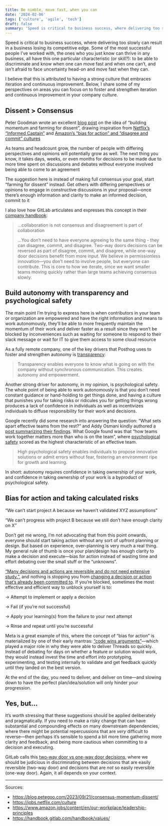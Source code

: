 ```yaml
---
title: Be nimble, move fast, when you can
date: '2024-02-06'
tags: ['culture', 'agile', 'tech']
draft: false
summary: 'Speed is critical to business success, where delivering too slowly can result in a business losing its competitive edge. Some of the most successful people I’ve worked with, the ones who you just know can thrive in any business, all have this one particular characteristic (or skill?): to be able to discriminate and know when one can move fast and when one can’t, and isn’t afraid to face uncertainty head-on and move fast when they can. I believe that this is attributed to having a strong culture that embraces iteration and continuous improvement. Below, I share some of my perspectives on areas you can focus on to foster, strengthen, and embrace to integrate iteration and continuous improvement into your company culture.'
---
```


Speed is critical to business success, where delivering too slowly can result in a business losing its competitive edge. Some of the most successful people I’ve worked with, the ones who you just know can thrive in any business, all have this one particular characteristic (or skill?): to be able to discriminate and know when one can move fast and when one can’t, and isn’t afraid to face uncertainty head-on and move fast when they can.

I believe that this is attributed to having a strong culture that embraces iteration and continuous improvement. Below, I share some of my perspectives on areas you can focus on to foster and strengthen iteration and continuous improvement in your company culture.

## Dissent > Consensus

Peter Goodman wrote an excellent [blog post](https://blog.petegoo.com/2023/09/21/consensus-momentum-dissent/) on the idea of “building momentum and farming for dissent”, drawing inspiration from [Netflix’s “Informed Captain”](https://jobs.netflix.com/culture) and [Amazon’s “bias for action” and “disagree and commit” cultures](https://www.amazon.jobs/content/en/our-workplace/leadership-principles)

As teams and headcount grow, the number of people with differing perspectives and opinions will potentially grow as well. The next thing you know, it takes days, weeks, or even months for decisions to be made due to more time spent on discussions and debates without everyone involved being able to come to an agreement

The suggestion here is instead of making full consensus your goal, start “farming for dissent” instead. Get others with differing perspectives or opinions to engage in constructive discussions in your proposal—once there’s enough information and clarity to make an informed decision, commit to it

I also love how GitLab articulates and expresses this concept in their [company handbook](https://handbook.gitlab.com/handbook/values/#collaboration-is-not-consensus):

> …collaboration is not consensus and disagreement is part of collaboration
>
> …You don’t need to have everyone agreeing to the same thing - they can disagree, commit, and disagree. Two-way doors decisions can be reversed as part of disagree, commit, and disagree, while one-way door decisions benefit from more input. We believe in permissionless innovation—you don’t need to involve people, but everyone can contribute. This is core to how we iterate, since we want smaller teams moving quickly rather than large teams achieving consensus slowly.

## Build autonomy with transparency and psychological safety

The main point I’m trying to express here is when contributors in your team or organization are empowered and have the right information and means to work autonomously, they’ll be able to more frequently maintain the momentum of their work and deliver faster as a result since they won’t be blocked by inconveniences such as waiting for someone to respond to their slack message or wait for IT to give them access to some cloud resource

As a fully remote company, one of the key drivers that Posthog uses to foster and strengthen autonomy is [transparency](https://posthog.com/newsletter/how-we-work-async#1-transparency-as-a-core-value):

> Transparency enables everyone to know what is going on with the company without synchronous communication. This creates autonomy and empowerment.

Another strong driver for autonomy, in my opinion, is psychological safety. The whole point of being able to work autonomously is that you don’t need constant guidance or hand-holding to get things done, and having a culture that punishes you for taking risks or ridicules you for getting things wrong produces a lack of confidence in individuals as well as incentivizes individuals to diffuse responsibility for their work and decisions.

Google recently did some research into answering the question: “What sets apart effective teams from the rest?” and Addy Osmani kindly authored a [post summarizing their findings](https://addyo.substack.com/p/leading-effective-engineering-teams). What Google found was that “how teams work together matters more than who is on the team”, where [psychological safety](https://addyo.substack.com/i/140749173/psychological-safety) scored as the highest characteristic of an effective team.

> High psychological safety enables individuals to propose innovative solutions or admit errors without fear, fostering an environment ripe for growth and learning.

In short: autonomy requires confidence in taking ownership of your work, and confidence in taking ownership of your work is a byproduct of psychological safety.

## Bias for action and taking calculated risks

“We can’t start project A because we haven’t validated XYZ assumptions”

“We can’t progress with project B because we still don’t have enough clarity on X”

Don’t get me wrong, I’m not advocating that from this point onwards, everyone should start taking action without any sort of upfront planning or design. But based on experience, over-planning is very much a real thing. My general rule of thumb is once your plan/design has enough clarity to make a decision and execute—bias for action instead of wasting time and effort debating over the small stuff or the “unknowns”.

[“Many decisions and actions are reversible and do not need extensive study.”](https://www.amazon.jobs/content/en/our-workplace/leadership-principles), and nothing is stopping you from [changing a decision or action that’s already been committed to](https://handbook.gitlab.com/handbook/values/#disagree-commit-and-disagree). If you’re blocked, sometimes the most effective and efficient way to unblock yourself is to:

→ Attempt to implement or apply a decision

→ Fail (if you’re not successful)

→ Apply your learning(s) from the failure to your next attempt

→ Rinse and repeat until you’re successful

Meta is a great example of this, where the concept of “bias for action” is materialized by one of their early mantras: [“code wins arguments”](https://newsletter.pragmaticengineer.com/p/building-the-threads-app#%C2%A7planning-and-working-with-the-rest-of-meta)—which played a major role in why they were able to deliver Threads so quickly. Instead of debating for days on whether a feature or solution would work, they would instead invest the time and effort into prototyping, experimenting, and testing internally to validate and get feedback quickly until they landed on the best version.

At the end of the day, you need to deliver, and deliver on time—and slowing down to have the perfect plan/idea/solution will only hinder your progression.

## Yes, but…

It’s worth stressing that these suggestions should be applied deliberately and pragmatically. If you need to make a risky change that can have substantial and compounding effects on many downstream dependencies, where there might be potential repercussions that are _very_ difficult to reverse—then perhaps it’s sensible to spend a bit more time gathering more clarity and feedback, and being more cautious when committing to a decision and executing.

GitLab calls this [two-way door vs one-way door decisions](https://handbook.gitlab.com/handbook/values/#make-two-way-door-decisions), where we should be judicious in discriminating between decisions that are easily reversible (two-way door) and decisions that are _not_ so easily reversible (one-way door). Again, it all depends on your context.

---

Sources:

- https://blog.petegoo.com/2023/09/21/consensus-momentum-dissent/
- https://jobs.netflix.com/culture
- https://www.amazon.jobs/content/en/our-workplace/leadership-principles
- https://handbook.gitlab.com/handbook/values/

